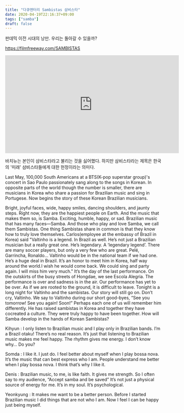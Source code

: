 ```yaml
---
title: "다큐멘터리 Sambistas 삼비스타"
date: 2020-04-19T22:16:37+09:00
tags: ["samba"]
draft: false
---
```


판데믹 이전 시대의 낭만. 우리는 돌아갈 수 있을까?

https://filmfreeway.com/SAMBISTAS
<iframe width="560" height="315" src="http://storage.googleapis.com/ff-storage-p01/press_kits/trailers/001/394/522/original/31892683-_.mp4?GoogleAccessId=GOOG2M4PJ64TEC4POW5U&Signature=mhaZIr08NI56VMjiLGMEGf3r4Pc%3D&Expires=1587305413" frameborder="0" allow="accelerometer; autoplay; encrypted-media; gyroscope; picture-in-picture" allowfullscreen></iframe>

바치뉴는 본인이 삼비스타라고 불리는 것을 싫어했다. 하지만 삼비스타라는 제목은 한국의 '미래' 삼비스타들에게 대한 헌정이라는 의미다.

Last May, 100,000 South Americans at a BTS(K-pop superstar group)'s concert in Sao Paulo passionately sang along to the songs in Korean. In opposite parts of the world though the number is smaller, there are musicians in Korea who share a passion for Brazilian music and sing in Portugese. Now begins the story of these Korean Brazilian musicians.

Bright, joyful faces, wide, happy smiles, dancing shoulders, and jaunty steps. Right now, they are the happiest people on Earth. And the music that makes them so, is Samba. Exciting, humble, happy, or sad. Brazilian music that has many faces—Samba.
And those who play and love Samba, we call them Sambistas.
One thing Sambistas share in common is that they know how to truly love themselves.
Carlos(employee at the embassy of Brazil in Korea) said "Valtinho is a legend. In Brazil as well. He’s not just a Brazilian musician but a really great one. He’s legendary. A ‘legendary legend’. There are many soccer players, but only a very few who are great. Pelé, Garrincha, Ronaldo…
Valtinho would be in the national team if we had one.
He’s a huge deal in Brazil. It’s an honor to meet him in Korea, half way around the world.I wish he would come back. We could sing and party again. I will miss him very much."
It’s the day of the last performance. On the outskirts of the busy streets of Hongdae, we see Escola Alegria. The performance is over and sadness is in the air. Our performance has yet to be over. As if we are rooted to the ground, it is difficult to leave. Tonight is a long night for Valtinho and the sambistas. Our story will still go on. Don’t cry, Valtinho. We say to Valtinho during our short good-byes, “See you tomorrow! See you again! Soon!”
Perhaps each one of us will remember him differently. He has raised sambistas in Korea and together they have cocreated a culture. They were truly happy to have been together. How will Samba develop in the hands of Korean Sambistas?

Kihyun : I only listen to Brazilian music and I play only in Brazilian bands. I’m a Brazil otaku! There’s no real reason. It’s just that listening to Brazilian music makes me feel happy. The rhythm gives me energy. I don’t know why… Do you?

Somda : I like it. I just do. I feel better about myself when I play bossa nova. It’s the music that can best express who I am. People understand me better when I play bossa nova. I think that’s why I like it.

Denis : Brazilian music, to me, is like faith. It gives me strength.
So I often say to my audience, “Accept samba and be saved”
It’s not just a physical source of energy for me. It’s in my soul. It’s psychological.

Yeonkyung : It makes me want to be a better person. Before I started Brazilian music I did things that are not who I am. Now I feel I can be happy just being myself.
